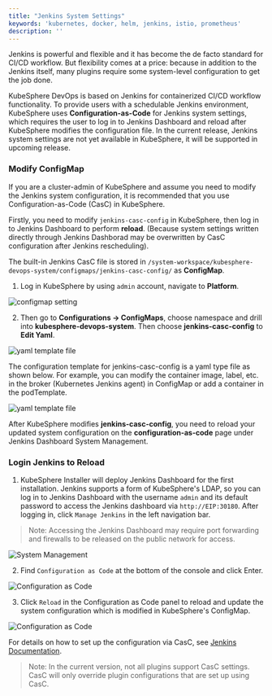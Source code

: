 ```yaml
---
title: "Jenkins System Settings"
keywords: 'kubernetes, docker, helm, jenkins, istio, prometheus'
description: ''
---
```


Jenkins is powerful and flexible and it has become the de facto standard for CI/CD workflow. But flexibility comes at a price: because in addition to the Jenkins itself, many plugins require some system-level configuration to get the job done.

KubeSphere DevOps is based on Jenkins for containerized CI/CD workflow functionality. To provide users with a schedulable Jenkins environment, KubeSphere uses **Configuration-as-Code** for Jenkins system settings, which requires the user to log in to Jenkins Dashboard and reload after KubeSphere modifies the configuration file. In the current release, Jenkins system settings are not yet available in KubeSphere, it will be supported in upcoming release.

### Modify ConfigMap

If you are a cluster-admin of KubeSphere and assume you need to modify the Jenkins system configuration, it is recommended that you use Configuration-as-Code (CasC) in KubeSphere. 

Firstly, you need to modify `jenkins-casc-config` in KubeSphere, then log in to Jenkins Dashboard to perform **reload**. (Because system settings written directly through Jenkins Dashborad may be overwritten by CasC configuration after Jenkins rescheduling).

The built-in Jenkins CasC file is stored in `/system-workspace/kubesphere-devops-system/configmaps/jenkins-casc-config/` as **ConfigMap**.

1. Log in KubeSphere by using `admin` account, navigate to **Platform**.

![configmap setting](/images/devops/set-jenkins-email-1.png)

2. Then go to **Configurations → ConfigMaps**, choose namespace and drill into **kubesphere-devops-system**. Then choose **jenkins-casc-config** to **Edit Yaml**. 

![yaml template file](/images/devops/set-jenkins-casc.png)

The configuration template for jenkins-casc-config is a yaml type file as shown below. For example, you can modify the container image, label, etc. in the broker (Kubernetes Jenkins agent) in ConfigMap or add a container in the podTemplate.

![yaml template file](/images/devops/set-jenkins-casc-2.png)

After KubeSphere modifies **jenkins-casc-config**, you need to reload your updated system configuration on the **configuration-as-code** page under Jenkins Dashboard System Management.

### Login Jenkins to Reload

1. KubeSphere Installer will deploy Jenkins Dashboard for the first installation. Jenkins supports a form of KubeSphere's LDAP, so you can log in to Jenkins Dashboard with the username `admin` and its default password to access the Jenkins dashboard via `http://EIP:30180`.  After logging in, click `Manage Jenkins` in the left navigation bar.

> Note: Accessing the Jenkins Dashboard may require port forwarding and firewalls to be released on the public network for access.

![System Management](/images/devops/jenkins-setting-1-en.png)

2. Find `Configuration as Code` at the bottom of the console and click Enter.

![Configuration as Code](/images/devops/jenkins-setting-2-en.png)

3. Click `Reload` in the Configuration as Code panel to reload and update the system configuration which is modified in KubeSphere's ConfigMap.

![Configuration as Code](/images/devops/jenkins-setting-3-en.png)

For details on how to set up the configuration via CasC, see [Jenkins Documentation](https://github.com/jenkinsci/configuration-as-code-plugin).

> Note: In the current version, not all plugins support CasC settings. CasC will only override plugin configurations that are set up using CasC.